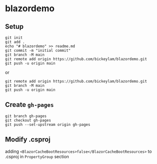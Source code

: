 # blazordemo

## Setup
```
git init
git add .
echo "# blazordemo" >> readme.md
git commit -m "initial commit"
git branch -M main
git remote add origin https://github.com/bickeylam/blazordemo.git
git push -u origin main
```
or
```
git remote add origin https://github.com/bickeylam/blazordemo.git
git branch -M main
git push -u origin main
```

## Create `gh-pages`
```
git branch gh-pages
git checkout gh-pages
git push --set-upstream origin gh-pages
```

## Modify .csproj
adding `<BlazorCacheBootResources>false</BlazorCacheBootResources>` to .csproj in `PropertyGroup` section